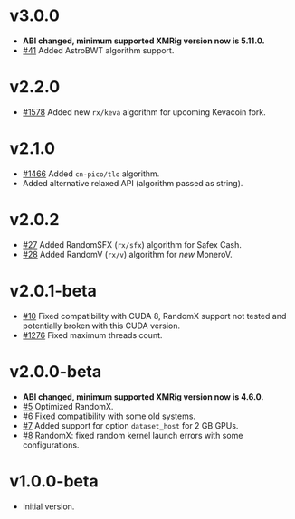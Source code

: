 # v3.0.0
- **ABI changed, minimum supported XMRig version now is 5.11.0.**
- [#41](https://github.com/xmrig/xmrig-cuda/pull/41) Added AstroBWT algorithm support.

# v2.2.0
- [#1578](https://github.com/xmrig/xmrig/pull/1578) Added new `rx/keva` algorithm for upcoming Kevacoin fork.

# v2.1.0
- [#1466](https://github.com/xmrig/xmrig/pull/1466) Added `cn-pico/tlo` algorithm.
- Added alternative relaxed API (algorithm passed as string).

# v2.0.2
- [#27](https://github.com/xmrig/xmrig-cuda/pull/27) Added RandomSFX (`rx/sfx`) algorithm for Safex Cash.
- [#28](https://github.com/xmrig/xmrig-cuda/pull/28) Added RandomV (`rx/v`) algorithm for *new* MoneroV.

# v2.0.1-beta
- [#10](https://github.com/xmrig/xmrig-cuda/pull/10) Fixed compatibility with CUDA 8, RandomX support not tested and potentially broken with this CUDA version.
- [#1276](https://github.com/xmrig/xmrig/issues/1276) Fixed maximum threads count.

# v2.0.0-beta
- **ABI changed, minimum supported XMRig version now is 4.6.0.**
- [#5](https://github.com/xmrig/xmrig-cuda/pull/5) Optimized RandomX.
- [#6](https://github.com/xmrig/xmrig-cuda/issues/6) Fixed compatibility with some old systems.
- [#7](https://github.com/xmrig/xmrig-cuda/pull/7) Added support for option `dataset_host` for 2 GB GPUs.
- [#8](https://github.com/xmrig/xmrig-cuda/pull/8) RandomX: fixed random kernel launch errors with some configurations.

# v1.0.0-beta
- Initial version.
